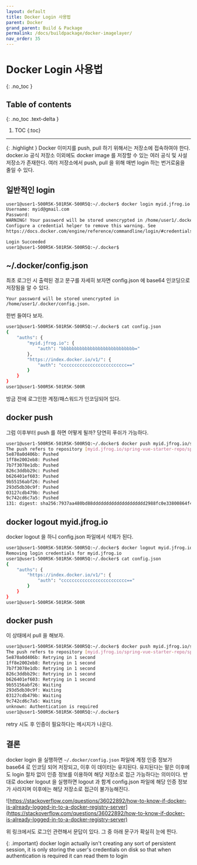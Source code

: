 ```yaml
---
layout: default
title: Docker Login 사용법
parent: Docker
grand_parent: Build & Package
permalink: /docs/buildpackage/docker-imagelayer/
nav_order: 35
---
```


# Docker Login 사용법
{: .no_toc }

## Table of contents
{: .no_toc .text-delta }

1. TOC
{:toc}



---

{: .highlight }
Docker 이미지를 push, pull 하기 위해서는 저장소에 접속하여야 한다. docker.io 공식 저장소 이외에도 docker image 를 저장할 수 있는 여러 공식 및 사설 저장소가 존재한다. 여러 저장소에서 push, pull 을 위해 매번 login 하는 번거로움을 줄일 수 있다.


## 일반적인 login 

```sh
user1@user1-500R5K-501R5K-500R5Q:~/.docker$ docker login myid.jfrog.io
Username: myid@gmail.com
Password: 
WARNING! Your password will be stored unencrypted in /home/user1/.docker/config.json.
Configure a credential helper to remove this warning. See
https://docs.docker.com/engine/reference/commandline/login/#credentials-store

Login Succeeded
user1@user1-500R5K-501R5K-500R5Q:~/.docker$ 
```

## ~/.docker/config.json

최초 로그인 시 출력된 경고 문구를 자세히 보자면 config.json 에 base64 인코딩으로 저장됨을 알 수 있다.

`Your password will be stored unencrypted in /home/user1/.docker/config.json.`

한번 들여다 보자.

```sh
user1@user1-500R5K-501R5K-500R5Q:~/.docker$ cat config.json 
{
	"auths": {
		"myid.jfrog.io": {
			"auth": "bbbbbbbbbbbbbbbbbbbbbbbbbbbb="
		},
		"https://index.docker.io/v1/": {
			"auth": "ccccccccccccccccccccccccc=="
		}
	}
}
user1@user1-500R5K-501R5K-500R
```

방금 전에 로그인한 계정/패스워드가 인코딩되어 있다.



## docker push

그럼 이후부터 push 를 하면 어떻게 될까? 당연히 푸쉬가 가능하다.

```sh
user1@user1-500R5K-501R5K-500R5Q:~/.docker$ docker push myid.jfrog.io/spring-vue-starter-repo/spring-vue-image:131
The push refers to repository [myid.jfrog.io/spring-vue-starter-repo/spring-vue-image]
5e870a0d406b: Pushed 
1ff8e2002eb8: Pushed 
7b7f3078e1db: Pushed 
826c3ddbb29c: Pushed 
b626401ef603: Pushed 
9b55156abf26: Pushed 
293d5db30c9f: Pushed 
03127cdb479b: Pushed 
9c742cd6c7a5: Pushed 
131: digest: sha256:7937aa480bd88dddddddddddddddddddd2988fc0e33800864f40a364 size: 2213
```

## docker logout myid.jfrog.io

docker logout 을 하니 config.json 파일에서 삭제가 된다.

```sh
user1@user1-500R5K-501R5K-500R5Q:~/.docker$ docker logout myid.jfrog.io
Removing login credentials for myid.jfrog.io
user1@user1-500R5K-501R5K-500R5Q:~/.docker$ cat config.json 
{
	"auths": {
		"https://index.docker.io/v1/": {
			"auth": "ccccccccccccccccccccccccc=="
		}
	}
}
user1@user1-500R5K-501R5K-500R
```

## docker push

이 상태에서 pull 을 해보자.

```sh
user1@user1-500R5K-501R5K-500R5Q:~/.docker$ docker push myid.jfrog.io/spring-vue-starter-repo/spring-vue-image:132
The push refers to repository [myid.jfrog.io/spring-vue-starter-repo/spring-vue-image]
5e870a0d406b: Retrying in 1 second 
1ff8e2002eb8: Retrying in 1 second 
7b7f3078e1db: Retrying in 1 second 
826c3ddbb29c: Retrying in 1 second 
b626401ef603: Retrying in 1 second 
9b55156abf26: Waiting 
293d5db30c9f: Waiting 
03127cdb479b: Waiting 
9c742cd6c7a5: Waiting 
unknown: Authentication is required
user1@user1-500R5K-501R5K-500R5Q:~/.docker$ 
```

retry 시도 후 인증이 필요하다는 메시지가 나온다.

## 결론

docker login 을 실행하면 `~/.docker/config.json` 파일에 계정 인증 정보가 base64 로 인코딩 되어 저장되고, 이후 이 데이터는 유지된다. 유지된다는 말은 이후에도 login 절차 없이 인증 정보를 이용하여 해당 저장소로 접근 가능하다는 의미이다. 반대로 docker logout 을 실행하면 logout 과 함계 config.json 파일에 해당 인증 정보가 사라지며 이후에는 해당 저장소로 접근이 불가능해진다.

![https://stackoverflow.com/questions/36022892/how-to-know-if-docker-is-already-logged-in-to-a-docker-registry-server](https://stackoverflow.com/questions/36022892/how-to-know-if-docker-is-already-logged-in-to-a-docker-registry-server)

위 링크에서도 로그인 관련해서 문답이 있다. 그 중 아래 문구가 확실히 눈에 띈다.

{: .important}
docker login actually isn't creating any sort of persistent session, it is only storing the user's credentials on disk so that when authentication is required it can read them to login






